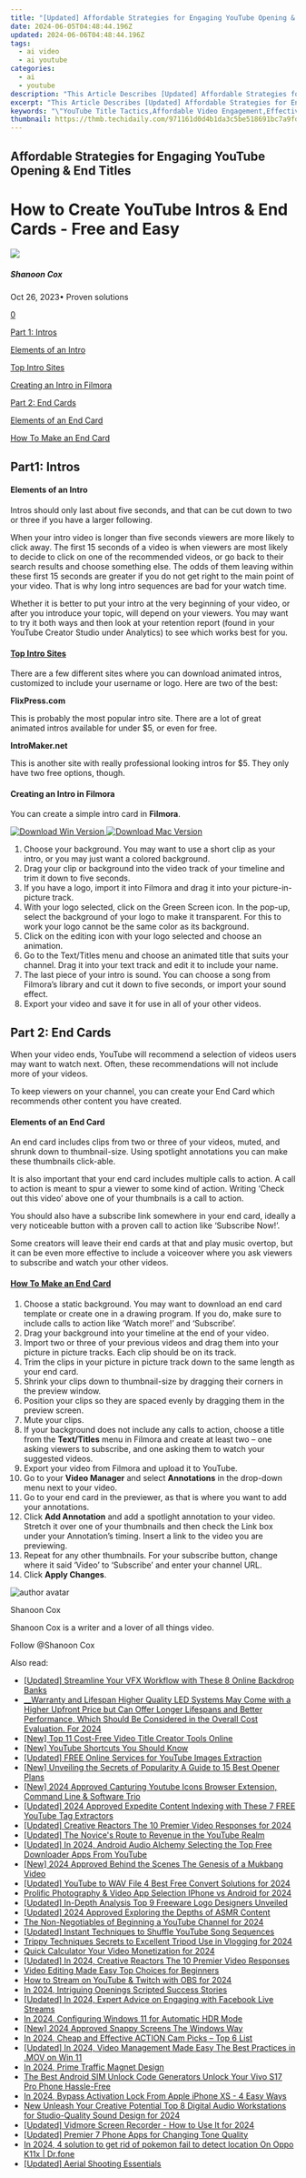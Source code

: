 ```yaml
---
title: "[Updated] Affordable Strategies for Engaging YouTube Opening & End Titles for 2024"
date: 2024-06-05T04:48:44.196Z
updated: 2024-06-06T04:48:44.196Z
tags:
  - ai video
  - ai youtube
categories:
  - ai
  - youtube
description: "This Article Describes [Updated] Affordable Strategies for Engaging YouTube Opening & End Titles for 2024"
excerpt: "This Article Describes [Updated] Affordable Strategies for Engaging YouTube Opening & End Titles for 2024"
keywords: "\"YouTube Title Tactics,Affordable Video Engagement,Effective Opening Titles,Cost-Saving Titles Strategies,Attractive End Titles,Budget-Friendly SEO for Videos,Optimized Video Title Techniques\""
thumbnail: https://thmb.techidaily.com/971161d0d4b1da3c5be518691bc7a9fd7e29d3fe831ffe5683f3df2b7e432663.jpg
---
```


## Affordable Strategies for Engaging YouTube Opening & End Titles

# How to Create YouTube Intros & End Cards - Free and Easy

![](https://images.wondershare.com/filmora/article-images/shannon-cox.jpg)

##### Shanoon Cox

 Oct 26, 2023• Proven solutions

[0](#commentsBoxSeoTemplate)

[Part 1: Intros](#part1)

[Elements of an Intro](#elements)

[Top Intro Sites](#top)

[Creating an Intro in Filmora](#creating)

[Part 2: End Cards](#part2)

[Elements of an End Card](#element)

[How To Make an End Card](#how-to)

## Part1: Intros

#### Elements of an Intro

Intros should only last about five seconds, and that can be cut down to two or three if you have a larger following.

When your intro video is longer than five seconds viewers are more likely to click away. The first 15 seconds of a video is when viewers are most likely to decide to click on one of the recommended videos, or go back to their search results and choose something else. The odds of them leaving within these first 15 seconds are greater if you do not get right to the main point of your video. That is why long intro sequences are bad for your watch time.

Whether it is better to put your intro at the very beginning of your video, or after you introduce your topic, will depend on your viewers. You may want to try it both ways and then look at your retention report (found in your YouTube Creator Studio under Analytics) to see which works best for you.

#### [Top Intro Sites](https://tools.techidaily.com/wondershare/filmora/download/)

There are a few different sites where you can download animated intros, customized to include your username or logo. Here are two of the best:

**FlixPress.com**

This is probably the most popular intro site. There are a lot of great animated intros available for under $5, or even for free.

**IntroMaker.net**

This is another site with really professional looking intros for $5\. They only have two free options, though.

#### Creating an Intro in Filmora

You can create a simple intro card in **Filmora**.

[![Download Win Version](https://images.wondershare.com/filmora/guide/download-btn-win.jpg) ](https://tools.techidaily.com/wondershare/filmora/download/) [![Download Mac Version](https://images.wondershare.com/filmora/guide/download-btn-mac.jpg) ](https://tools.techidaily.com/wondershare/filmora/download/)

1. Choose your background. You may want to use a short clip as your intro, or you may just want a colored background.
2. Drag your clip or background into the video track of your timeline and trim it down to five seconds.
3. If you have a logo, import it into Filmora and drag it into your picture-in-picture track.
4. With your logo selected, click on the Green Screen icon. In the pop-up, select the background of your logo to make it transparent. For this to work your logo cannot be the same color as its background.
5. Click on the editing icon with your logo selected and choose an animation.
6. Go to the Text/Titles menu and choose an animated title that suits your channel. Drag it into your text track and edit it to include your name.
7. The last piece of your intro is sound. You can choose a song from Filmora’s library and cut it down to five seconds, or import your sound effect.
8. Export your video and save it for use in all of your other videos.

## Part 2: End Cards

When your video ends, YouTube will recommend a selection of videos users may want to watch next. Often, these recommendations will not include more of your videos.

To keep viewers on your channel, you can create your End Card which recommends other content you have created.

#### Elements of an End Card

An end card includes clips from two or three of your videos, muted, and shrunk down to thumbnail-size. Using spotlight annotations you can make these thumbnails click-able.

It is also important that your end card includes multiple calls to action. A call to action is meant to spur a viewer to some kind of action. Writing ‘Check out this video’ above one of your thumbnails is a call to action.

You should also have a subscribe link somewhere in your end card, ideally a very noticeable button with a proven call to action like ‘Subscribe Now!’.

Some creators will leave their end cards at that and play music overtop, but it can be even more effective to include a voiceover where you ask viewers to subscribe and watch your other videos.

#### [How To Make an End Card](https://tools.techidaily.com/wondershare/filmora/download/)

1. Choose a static background. You may want to download an end card template or create one in a drawing program. If you do, make sure to include calls to action like ‘Watch more!’ and ‘Subscribe’.
2. Drag your background into your timeline at the end of your video.
3. Import two or three of your previous videos and drag them into your picture in picture tracks. Each clip should be on its track.
4. Trim the clips in your picture in picture track down to the same length as your end card.
5. Shrink your clips down to thumbnail-size by dragging their corners in the preview window.
6. Position your clips so they are spaced evenly by dragging them in the preview screen.
7. Mute your clips.
8. If your background does not include any calls to action, choose a title from the **Text/Titles** menu in Filmora and create at least two – one asking viewers to subscribe, and one asking them to watch your suggested videos.
9. Export your video from Filmora and upload it to YouTube.
10. Go to your **Video Manager** and select **Annotations** in the drop-down menu next to your video.
11. Go to your end card in the previewer, as that is where you want to add your annotations.
12. Click **Add Annotation** and add a spotlight annotation to your video. Stretch it over one of your thumbnails and then check the Link box under your Annotation’s timing. Insert a link to the video you are previewing.
13. Repeat for any other thumbnails. For your subscribe button, change where it said ‘Video’ to ‘Subscribe’ and enter your channel URL.
14. Click **Apply Changes**.

![author avatar](https://images.wondershare.com/filmora/article-images/shannon-cox.jpg)

Shanoon Cox

Shanoon Cox is a writer and a lover of all things video.

Follow @Shanoon Cox

<span class="atpl-alsoreadstyle">Also read:</span>
<div><ul>
<li><a href="https://facebook-record-videos.techidaily.com/updated-streamline-your-vfx-workflow-with-these-8-online-backdrop-banks/"><u>[Updated] Streamline Your VFX Workflow with These 8 Online Backdrop Banks</u></a></li>
<li><a href="https://facebook-record-videos.techidaily.com/1717298600522-warranty-and-lifespan-higher-quality-led-systems-may-come-with-a-higher-upfront-price-but-can-offer-longer-lifespans-and-better-performance-which-should-be-/"><u>__Warranty and Lifespan  Higher Quality LED Systems May Come with a Higher Upfront Price but Can Offer Longer Lifespans and Better Performance, Which Should Be Considered in the Overall Cost Evaluation. For 2024</u></a></li>
<li><a href="https://facebook-record-videos.techidaily.com/new-top-11-cost-free-video-title-creator-tools-online/"><u>[New] Top 11 Cost-Free Video Title Creator Tools Online</u></a></li>
<li><a href="https://facebook-record-videos.techidaily.com/new-youtube-shortcuts-you-should-know/"><u>[New] YouTube Shortcuts You Should Know</u></a></li>
<li><a href="https://facebook-record-videos.techidaily.com/updated-free-online-services-for-youtube-images-extraction/"><u>[Updated] FREE Online Services for YouTube Images Extraction</u></a></li>
<li><a href="https://facebook-record-videos.techidaily.com/new-unveiling-the-secrets-of-popularity-a-guide-to-15-best-opener-plans/"><u>[New] Unveiling the Secrets of Popularity  A Guide to 15 Best Opener Plans</u></a></li>
<li><a href="https://facebook-record-videos.techidaily.com/new-2024-approved-capturing-youtube-icons-browser-extension-command-line-and-software-trio/"><u>[New] 2024 Approved  Capturing Youtube Icons  Browser Extension, Command Line & Software Trio</u></a></li>
<li><a href="https://facebook-record-videos.techidaily.com/updated-2024-approved-expedite-content-indexing-with-these-7-free-youtube-tag-extractors/"><u>[Updated] 2024 Approved  Expedite Content Indexing with These 7 FREE YouTube Tag Extractors</u></a></li>
<li><a href="https://facebook-record-videos.techidaily.com/updated-creative-reactors-the-10-premier-video-responses-for-2024/"><u>[Updated] Creative Reactors  The 10 Premier Video Responses for 2024</u></a></li>
<li><a href="https://facebook-record-videos.techidaily.com/updated-the-novices-route-to-revenue-in-the-youtube-realm/"><u>[Updated] The Novice's Route to Revenue in the YouTube Realm</u></a></li>
<li><a href="https://facebook-record-videos.techidaily.com/updated-in-2024-android-audio-alchemy-selecting-the-top-free-downloader-apps-from-youtube/"><u>[Updated] In 2024, Android Audio Alchemy  Selecting the Top Free Downloader Apps From YouTube</u></a></li>
<li><a href="https://facebook-record-videos.techidaily.com/new-2024-approved-behind-the-scenes-the-genesis-of-a-mukbang-video/"><u>[New] 2024 Approved  Behind the Scenes  The Genesis of a Mukbang Video</u></a></li>
<li><a href="https://facebook-record-videos.techidaily.com/updated-youtube-to-wav-file-4-best-free-convert-solutions-for-2024/"><u>[Updated] YouTube to WAV File  4 Best Free Convert Solutions for 2024</u></a></li>
<li><a href="https://facebook-record-videos.techidaily.com/prolific-photography-and-video-app-selection-iphone-vs-android-for-2024/"><u>Prolific Photography & Video App Selection  IPhone vs Android for 2024</u></a></li>
<li><a href="https://facebook-record-videos.techidaily.com/updated-in-depth-analysis-top-9-freeware-logo-designers-unveiled/"><u>[Updated] In-Depth Analysis  Top 9 Freeware Logo Designers Unveiled</u></a></li>
<li><a href="https://facebook-record-videos.techidaily.com/updated-2024-approved-exploring-the-depths-of-asmr-content/"><u>[Updated] 2024 Approved  Exploring the Depths of ASMR Content</u></a></li>
<li><a href="https://facebook-record-videos.techidaily.com/the-non-negotiables-of-beginning-a-youtube-channel-for-2024/"><u>The Non-Negotiables of Beginning a YouTube Channel for 2024</u></a></li>
<li><a href="https://facebook-record-videos.techidaily.com/updated-instant-techniques-to-shuffle-youtube-song-sequences/"><u>[Updated] Instant Techniques to Shuffle YouTube Song Sequences</u></a></li>
<li><a href="https://facebook-record-videos.techidaily.com/trippy-techniques-secrets-to-excellent-tripod-use-in-vlogging-for-2024/"><u>Trippy Techniques  Secrets to Excellent Tripod Use in Vlogging for 2024</u></a></li>
<li><a href="https://facebook-record-videos.techidaily.com/quick-calculator-your-video-monetization-for-2024/"><u>Quick Calculator  Your Video Monetization for 2024</u></a></li>
<li><a href="https://facebook-record-videos.techidaily.com/updated-in-2024-creative-reactors-the-10-premier-video-responses/"><u>[Updated] In 2024, Creative Reactors  The 10 Premier Video Responses</u></a></li>
<li><a href="https://smart-video-creator.techidaily.com/video-editing-made-easy-top-choices-for-beginners/"><u>Video Editing Made Easy Top Choices for Beginners</u></a></li>
<li><a href="https://visual-screen-recording.techidaily.com/how-to-stream-on-youtube-and-twitch-with-obs-for-2024/"><u>How to Stream on YouTube & Twitch with OBS for 2024</u></a></li>
<li><a href="https://extra-approaches.techidaily.com/in-2024-intriguing-openings-scripted-success-stories/"><u>In 2024, Intriguing Openings  Scripted Success Stories</u></a></li>
<li><a href="https://facebook-video-content.techidaily.com/updated-in-2024-expert-advice-on-engaging-with-facebook-live-streams/"><u>[Updated] In 2024, Expert Advice on Engaging with Facebook Live Streams</u></a></li>
<li><a href="https://extra-tips.techidaily.com/in-2024-configuring-windows-11-for-automatic-hdr-mode/"><u>In 2024, Configuring Windows 11 for Automatic HDR Mode</u></a></li>
<li><a href="https://desktop-recording.techidaily.com/new-2024-approved-snappy-screens-the-windows-way/"><u>[New] 2024 Approved  Snappy Screens  The Windows Way</u></a></li>
<li><a href="https://extra-information.techidaily.com/in-2024-cheap-and-effective-action-cam-picks-top-6-list/"><u>In 2024, Cheap and Effective ACTION Cam Picks – Top 6 List</u></a></li>
<li><a href="https://visual-screen-recording.techidaily.com/updated-in-2024-video-management-made-easy-the-best-practices-in-mov-on-win-11/"><u>[Updated] In 2024, Video Management Made Easy  The Best Practices in .MOV on Win 11</u></a></li>
<li><a href="https://extra-approaches.techidaily.com/in-2024-prime-traffic-magnet-design/"><u>In 2024, Prime Traffic Magnet Design</u></a></li>
<li><a href="https://sim-unlock.techidaily.com/the-best-android-sim-unlock-code-generators-unlock-your-vivo-s17-pro-phone-hassle-free-by-drfone-android/"><u>The Best Android SIM Unlock Code Generators Unlock Your Vivo S17 Pro Phone Hassle-Free</u></a></li>
<li><a href="https://activate-lock.techidaily.com/in-2024-bypass-activation-lock-from-apple-iphone-xs-4-easy-ways-by-drfone-ios/"><u>In 2024, Bypass Activation Lock From Apple iPhone XS - 4 Easy Ways</u></a></li>
<li><a href="https://voice-adjusting.techidaily.com/new-unleash-your-creative-potential-top-8-digital-audio-workstations-for-studio-quality-sound-design-for-2024/"><u>New Unleash Your Creative Potential Top 8 Digital Audio Workstations for Studio-Quality Sound Design for 2024</u></a></li>
<li><a href="https://screen-capture.techidaily.com/updated-vidmore-screen-recorder-how-to-use-it-for-2024/"><u>[Updated] Vidmore Screen Recorder - How to Use It for 2024</u></a></li>
<li><a href="https://screen-sharing-recording.techidaily.com/updated-premier-7-phone-apps-for-changing-tone-quality/"><u>[Updated] Premier 7 Phone Apps for Changing Tone Quality</u></a></li>
<li><a href="https://android-pokemon-go.techidaily.com/in-2024-4-solution-to-get-rid-of-pokemon-fail-to-detect-location-on-oppo-k11x-drfone-by-drfone-virtual-android/"><u>In 2024, 4 solution to get rid of pokemon fail to detect location On Oppo K11x | Dr.fone</u></a></li>
<li><a href="https://extra-information.techidaily.com/updated-aerial-shooting-essentials/"><u>[Updated] Aerial Shooting Essentials</u></a></li>
</ul></div>

<ins class="adsbygoogle"
      style="display:block"
      data-ad-client="ca-pub-7571918770474297"
      data-ad-slot="8358498916"
      data-ad-format="auto"
      data-full-width-responsive="true"></ins>